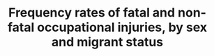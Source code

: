 ---
variable_description: null
title: >-
  Frequency  rates  of  fatal  and  non-fatal  occupational  injuries,  by  sex  and  migrant  status
permalink: /8-8-1/
sdg_goal: 8
layout: indicator
indicator: 8.8.1
indicator_variable: freq_rt_fatal_occup_inj_male
graph_title: null
graph_type_description: Line  graph
graph_status_notes: Graphed
variable_notes: null
un_designated_tier: '1'
un_custodial_agency: ILO
target_id: '8.8'
has_metadata: true
rationale_interpretation: >-
  Occupational  safety  and  health  at  work  are  vital  components  of  decent  work.  The  frequency  rates  of  fatal  and  non-fatal  occupational  injuries  and  the  time  lost  due  to  occupational  injuries  provide  an  indication  of  the  extent  to  which  workers  are  protected  from  work-related  hazards  and  risks,  and  present  information  that  is  essential  for  planning  preventive  measures.  Possible  under-reporting  of  occupational  injuries  should  be  kept  in  mind  when  interpreting  the  data,  and  proper  systems  should  be  put  in  place  to  ensure  the  best  reporting  and  data  quality.
goal_meta_link: 'http://unstats.un.org/sdgs/files/metadata-compilation/Metadata-Goal-8.pdf'
goal_meta_link_page: 15
indicator_name: >-
  Frequency  rates  of  fatal  and  non-fatal  occupational  injuries,  by  sex  and  migrant  status
target: >-
  Protect  labour  rights  and  promote  safe  and  secure  working  environments  for  all  workers,  including  migrant  workers,  in  particular  women  migrants,  and  those  in  precarious  employment.
indicator_definition: >-
  An  occupational  injury  refers  to  any  personal  injury,  disease  or  death  resulting  from  an  occupational  accident,  which  is  an  unexpected  and  unplanned  occurrence,  including  acts  of  violence,  arising  out  of  or  in  connection  with  work  which  results  in  one  or  more  workers  incurring  a  personal  injury,  disease  or  death.  A  fatal  occupational  injury  is  the  result  of  an  occupational  accident  where  death  occurred  within  one  year  from  the  day  of  the  accident,  whereas  non-fatal  occupational  injuries  entail  a  loss  of  working  time.  The  frequency  rates  of  fatal  and  non-fatal  occupational  injury  are  calculated  as  the  number  of  new  cases  of  fatal  and  non-fatal  occupational  injury  during  the  reference  year  respectively,  divided  by  the  total  number  of  hours  worked  by  the  workers  in  the  reference  group  during  the  reference  year,  multiplied  by  1,000,000.  The  time  lost  due  to  occupational  injuries  refers  to  the  total  number  of  calendar  days  during  which  those  persons  temporarily  incapacitated  due  to  occupational  injuries  were  unable  to  work,  excluding  the  day  of  the  accident,  up  to  a  maximum  of  one  year.
source_title: null
source_notes: null
published: true
actual_indicator_available: >-
  Incidence  rate  of  nonfatal  cases  of  injuries  and  illnesses  involving  days  away  from  work  by  sex,  Incidence  rate  of  fatal  occupational  injuries  by  sex
actual_indicator_available_description: >-
  nonfatal:  Cases  in  private  industry,  state,  and  local  government  fatal:  Cases  in  private  industry  and  federal,  state,  and  local  government
us_method_of_computation: >-
  nonfatal:  (cases/total  hours  worked)  X  20,000,000  fatal:  (cases/total  hours)  X  200,000,000
periodicity: Annual
time_period: Calendar  year
unit_of_measure: >-
  nonfatal:  Cases  per  10,000  fulltime  workers,  fatal:  Cases  per  100,000  fulltime  workers
date_of_national_source_publication: 'nonfatal:  November  2016,  fatal:  December  2016'
scheduled_update_by_national_source: 'nonfatal:  November  2017,  fatal:  December  2017'
source_agency_staff_name: Ronjoy  Raichoudhary
source_agency_staff_email: Raichoudhary.Ronjoy@bls.gov
source_agency_survey_dataset: Bureau  of  Labor  Statistics
date_metadata_updated: December  2016
source_url: 'https://www.bls.gov/iif/'  

---